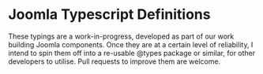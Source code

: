 # Joomla Typescript Definitions

These typings are a work-in-progress, developed as part of our work building
Joomla components. Once they are at a certain level of reliability, I intend to
spin them off into a re-usable @types package or similar, for other developers
to utilise. Pull requests to improve them are welcome.
